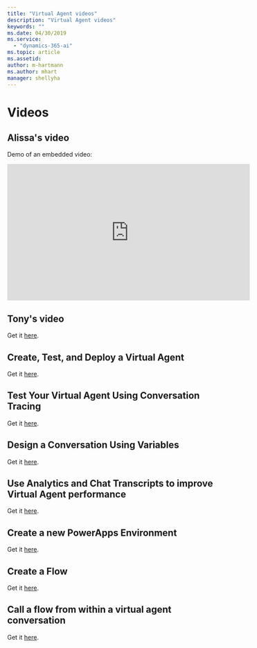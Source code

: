 ```yaml
---
title: "Virtual Agent videos"
description: "Virtual Agent videos"
keywords: ""
ms.date: 04/30/2019
ms.service:
  - "dynamics-365-ai"
ms.topic: article
ms.assetid: 
author: m-hartmann
ms.author: mhart
manager: shellyha
---
```


# Videos 

## Alissa's video

Demo of an embedded video: 

<iframe width="560" height="315" src="https://www.youtube.com/embed/Pk-AVqQPUg8" frameborder="0" allow="accelerometer; autoplay; encrypted-media; gyroscope; picture-in-picture" allowfullscreen></iframe>

## Tony's video

Get it [here](https://microsoft.sharepoint.com/teams/CCIBotDesignerTeam/Shared%20Documents/General/Demo%20Assets/Airlift_2019-04/CCIVirtualAgentDeepDive_2019-04.mp4).

## Create, Test, and Deploy a Virtual Agent

Get it [here](https://go.microsoft.com/fwlink/?linkid=2062988).

## Test Your Virtual Agent Using Conversation Tracing

Get it [here](https://go.microsoft.com/fwlink/?linkid=2063608).

## Design a Conversation Using Variables

Get it [here](https://go.microsoft.com/fwlink/?linkid=2063608).

## Use Analytics and Chat Transcripts to improve Virtual Agent performance

Get it [here](https://go.microsoft.com/fwlink/?linkid=2063181).

## Create a new PowerApps Environment

Get it [here](https://go.microsoft.com/fwlink/?linkid=2079331).

## Create a Flow

Get it [here](https://go.microsoft.com/fwlink/?linkid=2079323).

## Call a flow from within a virtual agent conversation

Get it [here](https://go.microsoft.com/fwlink/?linkid=2079327).
